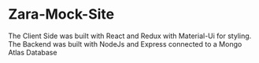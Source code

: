 # Zara-Mock-Site

The Client Side was built with React and Redux with Material-Ui for styling.
The Backend was built with NodeJs and Express connected to a Mongo Atlas Database

